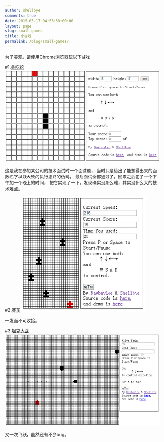 ```yaml
---
author: shellbye
comments: true
date: 2015-05-17 04:53:38+00:00
layout: page
slug: small-games
title: 小游戏
permalink: /blog/small-games/
---
```


为了美观，请使用Chrome浏览器玩以下游戏

#1.[贪吃蛇](http://shellbye.com/GreedySnake/)
![GreedySnake](/assets/greedySnake.jpg)

这是我在参加某公司的技术面试时一个面试题，
当时只是给出了能想得出来的函数名字以及大致的执行思路的伪码，
最后面试全都通过了，回来之后花了一个下午加一个晚上的时间，
把它实现了一下，发现确实没那么难，其实没什么大的技术难点。


#2.[赛车](http://shellbye.com/CarRace/)
![CarRace](/assets/carRace.jpg)

一发而不可收拾。


#3.[坦克大战](http://shellbye.com/TankWar/)
![TankWar](/assets/tankWar.jpg)

又一次飞跃，虽然还有不少bug。